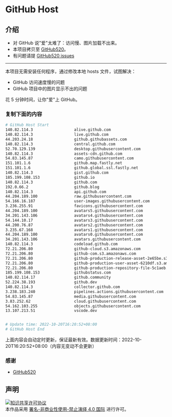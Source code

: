 # GitHub Host
## 介绍
- 对 GitHub 说"爱"太难了：访问慢、图片加载不出来。
- 本项目拷贝至 [GitHub520](https://github.com/521xueweihan/GitHub520)。
- 有问题请提 [GitHub520 issues](https://github.com/521xueweihan/GitHub520/issues/new)

---

本项目无需安装任何程序，通过修改本地 hosts 文件，试图解决：
- GitHub 访问速度慢的问题
- GitHub 项目中的图片显示不出的问题

花 5 分钟时间，让你"爱"上 GitHub。

### 复制下面的内容
```bash
# GitHub Host Start
140.82.114.3                  alive.github.com
140.82.114.3                  live.github.com
44.203.24.18                  github.githubassets.com
140.82.114.3                  central.github.com
52.70.129.139                 desktop.githubusercontent.com
140.82.114.3                  assets-cdn.github.com
54.83.145.87                  camo.githubusercontent.com
151.101.1.6                   github.map.fastly.net
151.101.1.6                   github.global.ssl.fastly.net
140.82.114.3                  gist.github.com
185.199.108.153               github.io
140.82.114.3                  github.com
192.0.66.2                    github.blog
140.82.114.3                  api.github.com
44.204.189.100                raw.githubusercontent.com
54.166.16.187                 user-images.githubusercontent.com
3.236.255.91                  favicons.githubusercontent.com
44.204.189.100                avatars5.githubusercontent.com
34.201.143.106                avatars4.githubusercontent.com
54.144.10.17                  avatars3.githubusercontent.com
44.200.76.87                  avatars2.githubusercontent.com
3.235.67.168                  avatars1.githubusercontent.com
44.204.189.100                avatars0.githubusercontent.com
34.201.143.106                avatars.githubusercontent.com
140.82.114.3                  codeload.github.com
72.21.206.80                  github-cloud.s3.amazonaws.com
72.21.206.80                  github-com.s3.amazonaws.com
72.21.206.80                  github-production-release-asset-2e65be.s3.amazonaws.com
72.21.206.80                  github-production-user-asset-6210df.s3.amazonaws.com
72.21.206.80                  github-production-repository-file-5c1aeb.s3.amazonaws.com
185.199.108.153               githubstatus.com
140.82.114.17                 github.community
52.224.38.193                 github.dev
140.82.114.3                  collector.github.com
3.238.183.240                 pipelines.actions.githubusercontent.com
54.83.145.87                  media.githubusercontent.com
3.83.252.62                   cloud.githubusercontent.com
54.162.103.255                objects.githubusercontent.com
13.107.213.51                 vscode.dev


# Update time: 2022-10-20T16:20:52+08:00
# GitHub Host End

```
上面内容会自动定时更新，保证最新有效。数据更新时间：2022-10-20T16:20:52+08:00（内容无变动不会更新）

### 感谢

- [GitHub520](https://github.com/521xueweihan/GitHub520)

## 声明
<a rel="license" href="https://creativecommons.org/licenses/by-nc-nd/4.0/deed.zh"><img alt="知识共享许可协议" style="border-width: 0" src="https://licensebuttons.net/l/by-nc-nd/4.0/88x31.png"></a><br>本作品采用 <a rel="license" href="https://creativecommons.org/licenses/by-nc-nd/4.0/deed.zh">署名-非商业性使用-禁止演绎 4.0 国际</a> 进行许可。